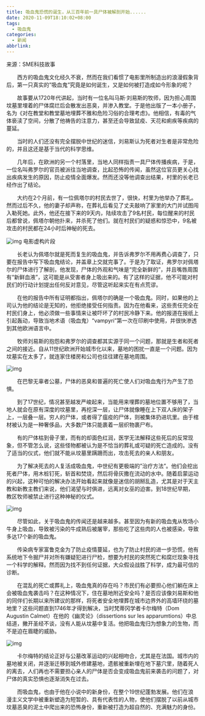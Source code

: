```yaml
---
title: 吸血鬼恐慌的诞生，从三百年前一具尸体被解剖开始......
date: 2020-11-09T18:10:02+08:00
tags:
  - 吸血鬼
categories:
  - 新闻
abbrlink:
---
```


来源：SME科技故事　　

　　西方的吸血鬼文化经久不衰，然而在我们看惯了电影里所制造出的浪漫假象背后，第一只真实的”吸血鬼”究竟是如何诞生，又是如何被打造成如今形象的呢？

　　故事要从1720年代讲起，当时有一位名叫马斯·刘易斯的牧师，因为担心周围坟墓里埋着的尸体腐烂后会散发出恶臭，并渗入教堂。于是他出版了一本小册子，名为《对在教堂和教堂墓地埋葬不雅和危险习俗的合理考虑》。他相信，有毒的气体亵渎了空间，分散了他祷告的注意力，甚至还会导致鼠疫、天花和痢疾等疾病的蔓延。

　　当时的人们还没有完全摆脱中世纪的迷信，刘易斯认为死者对生者是非常危险的，并且这还是基于当代的科学思维。

　　几年后，在欧洲的另一个村落里，当地人同样指责一具尸体传播疾病，于是，一位名叫弗罗尔的官员被派往当地调查，比起恐怖的传闻，虽然这位官员更关心找出疾病发生的原因，防止疫情全面爆发。然而还没等他调查出结果，村里的长老已经作出了结论。

　　大约在2个月前，有一位佩塔尔的村民去世了，很快，村里为他举办了葬礼。然而过后不久，他的妻子却声称，在葬礼后看见了丈夫敲响了家里的大门并试图闯入勒死她。此外，他还在接下来的9天内，陆续攻击了9名村民，每位醒来的村民后都曾说，佩塔尔朝他扑来，并杀死了他们。就在村民们的疑惑和惊恐中，9名被攻击的村民都在24小时后神秘的死去。

![img](https://cdn.jsdelivr.net/gh/yakeing/Documentation@main/Hexo/images/3222-kcaeqzx9814733.gif)
电影虚构片段

　　长老认为佩塔尔就是死而复生的吸血鬼，并告诉弗罗尔不用再费心调查了，只要在报告中写下吸血鬼结论，并盖章上交就完事了。于是为了取证，弗罗尔对佩塔尔的尸体进行了解剖，他发现，尸体的外观和气味是“完全新鲜的”，并且嘴唇周围有“新鲜血液”，这可能是从受害者身上吸出来的。有了这样的证据，他不可能对村民们的行动计划提出任何反对意见，尽管这听起来实在有点荒谬。

　　在他的报告中所有证明都指出，佩塔尔的确是一个吸血鬼。同时，如果他的上司认为他的结论是无知的，他拒绝接受任何指责。因为在他看来，这些责任完全在村民们身上，他必须做一些事情来让被吓坏了的村民冷静下来。他的报道在报纸上引起轰动，导致当地术语（吸血鬼）“vampyri”第一次在印刷中使用，并很快渗透到其他欧洲语言中。

　　牧师刘易斯的抱怨和弗罗尔的调查都其实源于同一个问题，那就是生者和死者之间的接近。自从11世纪欧洲开始城市化以来，墓地的困扰一直是一个问题。因为坟墓实在太多了，就连家住楼房和公司也往往建在墓地周围。

![img](https://cdn.jsdelivr.net/gh/yakeing/Documentation@main/Hexo/images/adad-kcaeqzx9810498.jpg)

　　在巴黎无辜者公墓，尸体的恶臭和普遍的死亡使人们对吸血鬼行为产生了恐惧。

　　到了17世纪，情况甚至越发严峻起来，当能用来埋葬的墓地位置不够用了，当地人就会在原有深度的坟墓里，再挖深一层，让尸体就像睡在上下双人床的架子上，一层叠一层。穷人的尸体，或者得了瘟疫的尸体，则被集体扔进坑里。由于棺材被认为是一种奢侈品，大多数尸体只能裹着一层织物裹尸布。

　　有的尸体枯到骨子里，而有的却面色红润，医学无法解释这些死后的反常现象，但不管怎么说，这些怪物都被认为是不恰当的葬礼或可疑的死亡造成的。没有了适当的仪式，他们就不能从坟墓里蹒跚而出，攻击死去的亲人和朋友。

　　为了解决死去的人复活成吸血鬼，中世纪有更极端的”治疗方法”。他们会挖出死者尸体，用木桩钉死，斩首和焚烧，然后将骨灰撒在流动的水中。随着启蒙运动的兴起，这种可怕的解决办法开始看起来就像是迷信的胡掰乱造，尤其是对于天主教和新教主教们来说，他们渴望与时俱进，远离对女巫的迫害。到18世纪早期，教区牧师被禁止进行这种神秘的仪式。

![img](https://cdn.jsdelivr.net/gh/yakeing/Documentation@main/Hexo/images/b34b-kcaeqzx9810564.jpg)

　　尽管如此，关于吸血鬼的传闻还是越来越多。甚至因为有新的吸血鬼从牧场小牛身上吸血，导致被污染的牛成熟后被屠宰，那些吃了这些肉的人也被感染，导致多达17个新的吸血鬼。

　　传染病专家富鲁克金为了防止疫情蔓延，也为了防止村民的进一步恐慌，他有系统地下令掘尸并对所有嫌疑犯进行尸检，想要为村民的突然死亡和腐烂现象寻找一个科学的解释。然而因为找不到任何证据，大众假设战胜了科学，成为最可信的诊断。

　　在混乱的死亡或葬礼上，吸血鬼真的存在吗？市民们有必要担心他们躺在床上会被吸血鬼袭击吗？在这种情况下，住在墓地附近安全吗？是否应该像刘易斯和他的同伴们长期以来所建议的那样，将死者安全地埋葬在城市边界外的高墙环绕的墓地里？这些问题直到1746年才得到解决，当时梵蒂冈学者卡尔梅特（Dom Augustin Calmet）在他的《幽灵论》（dissertions sur les apparumtions）中总结道，撇开圣经不谈，没有人能从坟墓中复活。他把吸血鬼归为想象力的生物，而不是迫在眉睫的威胁。

![img](https://cdn.jsdelivr.net/gh/yakeing/Documentation@main/Hexo/images/910c-kcaeqzx9810700.jpg)

　　卡尔梅特的结论正好与公墓改革运动的兴起相吻合，尤其是在法国。城市内的墓地被关闭，并逐渐迁移到城外修建墓地，遗骸被重新埋在地下墓穴里，随着死人的离去，人们再也不需要担心亲人的尸体是否会变成吸血鬼前来袭击的问题了，对尸体的真实恐惧也逐渐消失在过去。

　　而吸血鬼，也由于他在小说中的新身份，在整个19世纪蓬勃发展。他们在浪漫主义文学中被重新塑造为短暂的、具有代表性的人物，使他们摆脱了以前从城市坟墓恶臭的泥土中爬出来的恐怖身份，重新被打造为超自然的、充满魅力的身份。